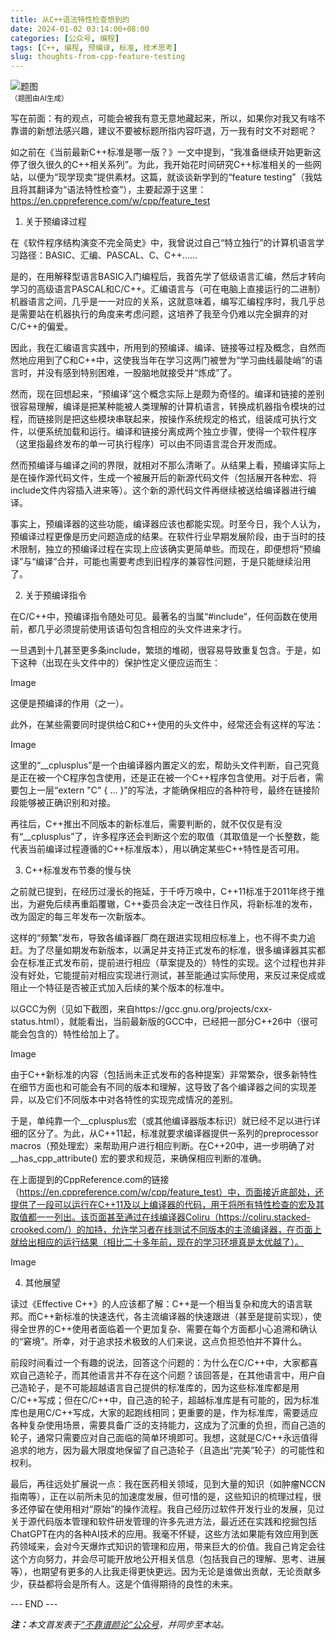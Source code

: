 ```yaml
---
title: 从C++语法特性检查想到的
date: 2024-01-02 03:14:00+08:00
categories: [公众号, 编程]
tags: [C++, 编程, 预编译, 标准, 技术思考]
slug: thoughts-from-cpp-feature-testing
---
```


<div class="p-3 text-center">
  <img class="img-fluid" src="/images/2024/0102/01.png" alt="题图" style="max-width:640px">
  <div><small>（题图由AI生成）</small></div>
</div>

写在前面：有的观点，可能会被我有意无意地藏起来，所以，如果你对我又有啥不靠谱的新想法感兴趣，建议不要被标题所指内容吓退，万一我有时文不对题呢？

如之前在《当前最新C++标准是哪一版？》一文中提到，“我准备继续开始更新这停了很久很久的C++相关系列”。为此，我开始花时间研究C++标准相关的一些网站，以便为“现学现卖”提供素材。这篇，就谈谈新学到的“feature testing”（我姑且将其翻译为“语法特性检查”），主要起源于这里：https://en.cppreference.com/w/cpp/feature_test

1. 关于预编译过程

在《软件程序结构演变不完全简史》中，我曾说过自己“特立独行”的计算机语言学习路径：BASIC、汇编、PASCAL、C、C++……

是的，在用解释型语言BASIC入门编程后，我首先学了低级语言汇编，然后才转向学习的高级语言PASCAL和C/C++。汇编语言与（可在电脑上直接运行的二进制）机器语言之间，几乎是一一对应的关系，这就意味着，编写汇编程序时，我几乎总是需要站在机器执行的角度来考虑问题，这培养了我至今仍难以完全摒弃的对C/C++的偏爱。

因此，我在汇编语言实践中，所用到的预编译、编译、链接等过程及概念，自然而然地应用到了C和C++中，这使我当年在学习这两门被誉为“学习曲线最陡峭”的语言时，并没有感到特别困难，一股脑地就接受并“炼成”了。

然而，现在回想起来，“预编译”这个概念实际上是颇为奇怪的。编译和链接的差别很容易理解，编译是把某种能被人类理解的计算机语言，转换成机器指令模块的过程，而链接则是把这些模块串联起来，按操作系统规定的格式，组装成可执行文件，以便系统加载和运行。编译和链接分离成两个独立步骤，使得一个软件程序（这里指最终发布的单一可执行程序）可以由不同语言混合开发而成。

然而预编译与编译之间的界限，就相对不那么清晰了。从结果上看，预编译实际上是在操作源代码文件，生成一个被展开后的新源代码文件（包括展开各种宏、将include文件内容插入进来等）。这个新的源代码文件再继续被送给编译器进行编译。

事实上，预编译器的这些功能，编译器应该也都能实现。时至今日，我个人认为，预编译过程更像是历史问题造成的结果。在软件行业早期发展阶段，由于当时的技术限制，独立的预编译过程在实现上应该确实更简单些。而现在，即便想将“预编译”与“编译”合并，可能也需要考虑到旧程序的兼容性问题，于是只能继续沿用了。

2. 关于预编译指令

在C/C++中，预编译指令随处可见。最著名的当属“#include”，任何函数在使用前，都几乎必须提前使用该语句包含相应的头文件进来才行。

一旦遇到十几甚至更多条include，繁琐的堆砌，很容易导致重复包含。于是，如下这种（出现在头文件中的）保护性定义便应运而生：

Image

这便是预编译的作用（之一）。

此外，在某些需要同时提供给C和C++使用的头文件中，经常还会有这样的写法：

Image

这里的“__cplusplus”是一个由编译器内置定义的宏，帮助头文件判断，自己究竟是正在被一个C程序包含使用，还是正在被一个C++程序包含使用。对于后者，需要包上一层“extern "C" { ... }”的写法，才能确保相应的各种符号，最终在链接阶段能够被正确识别和对接。

再往后，C++推出不同版本的新标准后，需要判断的，就不仅仅是有没有“__cplusplus”了，许多程序还会判断这个宏的取值（其取值是一个长整数，能代表当前编译过程遵循的C++标准版本），用以确定某些C++特性是否可用。

3. C++标准发布节奏的慢与快

之前就已提到，在经历过漫长的拖延，于千呼万唤中，C++11标准于2011年终于推出，为避免后续再重蹈覆辙，C++委员会决定一改往日作风，将新标准的发布，改为固定的每三年发布一次新版本。

这样的“频繁”发布，导致各编译器厂商在跟进实现相应标准上，也不得不卖力追赶。为了尽量如期发布新版本，以满足并支持正式发布的标准，很多编译器其实都会在标准正式发布前，提前进行相应（草案提及的）特性的实现。这个过程也并非没有好处，它能提前对相应实现进行测试，甚至能通过实际使用，来反过来促成或阻止一个特征是否被正式加入后续的某个版本的标准中。

以GCC为例（见如下截图，来自https://gcc.gnu.org/projects/cxx-status.html），就能看出，当前最新版的GCC中，已经把一部分C++26中（很可能会包含的）特性给加上了。

Image

由于C++新标准的内容（包括尚未正式发布的各种提案）非常繁杂，很多新特性在细节方面也和可能会有不同的版本和理解，这导致了各个编译器之间的实现差异，以及它们不同版本中对各特性的实现完成情况的差别。

于是，单纯靠一个__cplusplus宏（或其他编译器版本标识）就已经不足以进行详细的区分了。为此，从C++11起，标准就要求编译器提供一系列的preprocessor macros（预处理宏）来帮助用户进行相应判断。在C++20中，进一步明确了对 __has_cpp_attribute() 宏的要求和规范，来确保相应判断的准确。

在上面提到的CppReference.com的链接（https://en.cppreference.com/w/cpp/feature_test）中，页面接近底部处，还提供了一段可以运行在C++11及以上编译器的代码，用于将所有特性检查的宏及其取值都一一列出。该页面甚至通过在线编译器Coliru（https://coliru.stacked-crooked.com/）的加持，允许学习者在线测试不同版本的主流编译器，在页面上就给出相应的运行结果（相比二十多年前，现在的学习环境真是太优越了）。

Image


4. 其他展望

读过《Effective C++》的人应该都了解：C++是一个相当复杂和庞大的语言联邦。而C++新标准的快速迭代，各主流编译器的快速跟进（甚至是提前实现），使得全世界的C++使用者面临着一个更加复杂、需要在每个方面都小心追溯和确认的“窘境”。所幸，对于追求技术极致的人们来说，这点负担恐怕并不算什么。

前段时间看过一个有趣的说法，回答这个问题的：为什么在C/C++中，大家都喜欢自己造轮子，而其他语言并不存在这个问题？该回答是，在其他语言中，用户自己造轮子，是不可能超越语言自己提供的标准库的，因为这些标准库都是用C/C++写成；但在C/C++中，自己造的轮子，超越标准库是有可能的，因为标准库也是用C/C++写成，大家的起跑线相同；更重要的是，作为标准库，需要适应各种复杂使用场景，需要具备广泛的支持能力，这成为了沉重的负担，而自己造的轮子，通常只需要应对自己面临的简单环境即可。我想，这就是C/C++永远值得追求的地方，因为最大限度地保留了自己造轮子（且造出“完美”轮子）的可能性和权利。

最后，再往远处扩展说一点：我在医药相关领域，见到大量的知识（如肿瘤NCCN指南等），正在以前所未见的加速度发展，但可惜的是，这些知识的梳理过程，很多还停留在使用相对“原始”的操作流程。我自己经历过软件开发行业的发展，见过关于源代码版本管理和软件研发管理的许多先进方法，最近还在实践和挖掘包括ChatGPT在内的各种AI技术的应用。我毫不怀疑，这些方法如果能有效应用到医药领域来，会对今天爆炸式知识的管理和应用，带来巨大的价值。我自己肯定会往这个方向努力，并会尽可能开放地公开相关信息（包括我自己的理解、思考、进展等），也期望有更多的人比我走得更快更远。因为无论是谁做出贡献，无论贡献多少，获益都将会是所有人。这是个值得期待的良性的未来。

<div class="p-5 text-center">--- END ---</div>

<i><b>注：</b>本文首发表于[“不靠谱颜论”公众号](https://mp.weixin.qq.com/s/xa9pJ-ZgqvJicTRdofndXQ)，并同步至本站。</i>
